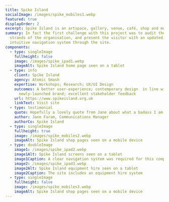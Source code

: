 ```yaml
---
title: Spike Island
socialImage: /images/spike_mobiles1.webp
featured: true
displayOrder: 2
excerpt: Spike Island is an artspace, gallery, venue, café, shop and more.
summary: In fact the first challenge with this project was to audit the many
  strands of the organisation, and present the visitor with an updated,
  intuitive navigation system through the site.
components:
  - type: singleImage
    fullheight: false
    image: /images/spike_ipad1.webp
    imageAlt: Spike Island home page seen on a tablet
  - type: info
    client: Spike Island
    agency: Atomic Smash
    expertise: Workshops; Research; UX/UI Design
    outcomes: A better user-experience; contemporary design  in line with a
      newly-launched brand; excellent stakeholder feedback
    url: https://www.spikeisland.org.uk
    linkText: Visit site
  - type: testimonial
    quote: Hopefully a lovely quote from Jane about what a badass I am.
    author: Jane Faram, Communications Manager
    authorCo: Spike Island
  - type: singleImage
    fullheight: true
    image: /images/spike_mobiles2.webp
    imageAlt: Spike Island shop pages seen on a mobile device
  - type: doubleImage
    image1: /images/spike_ipad2.webp
    image1Alt: Spike Island screens seen on a tablet
    image1Caption: A clear navigation system was required for this complex site
    image2: /images/spike_ipad3.webp
    image2Alt: Spike Island equipment hire seen on a tablet
    image2Caption: The site includes an equipment hire system
  - type: singleImage
    fullheight: false
    image: /images/spike_mobiles3.webp
    imageAlt: Spike Island shop pages seen on a mobile device
---
```


